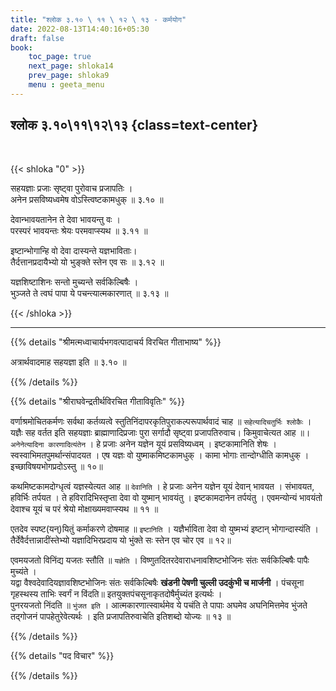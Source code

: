 ```yaml
---
title: "श्लोक ३.१० \ ११ \ १२ \ १३ - कर्मयोग"
date: 2022-08-13T14:40:16+05:30
draft: false
book:
    toc_page: true
    next_page: shloka14
    prev_page: shloka9
    menu : geeta_menu
---
```




## श्लोक ३.१०\११\१२\१३ {class=text-center}

<br/>

{{< shloka  "0"  >}}

सहयज्ञाः प्रजाः सृष्ट्वा पुरोवाच प्रजापतिः ।   
अनेन प्रसविष्यध्वमेष वोऽस्त्विष्टकामधुक् ॥ ३.१० ॥  

देवान्भावयतानेन ते देवा भावयन्तु वः ।  
परस्परं भावयन्तः श्रेयः परमवाप्स्यथ  ॥ ३.११ ॥  

इष्टान्भोगान्हि वो देवा दास्यन्ते यज्ञभाविताः।  
तैर्दत्तानप्रदायैभ्यो यो भुङ्क्ते स्तेन एव सः ॥ ३.१२ ॥  

यज्ञशिष्टाशिनः सन्तो मुच्यन्ते सर्वकिल्बिषैः ।    
भुञ्जते ते त्वघं पापा ये पचन्त्यात्मकारणात् ॥ ३.१३ ॥ 


{{< /shloka >}}

---


{{% details "श्रीमत्मध्वाचार्यभगवत्पादाचर्य विरचित  गीताभाष्य" %}}

अत्रार्थवादमाह सहयज्ञा इति  ॥ ३.१० ॥  

{{% /details %}}



{{% details "श्रीराघवेन्द्रतीर्थविरचित गीताविवृतिः" %}}

वर्णाश्रमोचितकर्मणः सर्वथा कर्तव्यत्वे 
स्तुतिनिंदापरकृतिपुराकल्परूपार्थवादं चाह ॥ 
`सहेत्यादिचतुर्भिः श्लोकैः` ।  यज्ञैः सह वर्तत इति सहयज्ञाः ब्राह्माणादिप्रजाः पुरा सर्गादौ सृष्ट्वा प्रजापतिरुवाच।
किमुवाचेत्यत आह ॥। `अनेनेत्यादिना कारणादित्यंतेन` । 
हे प्रजाः अनेन यज्ञेन यूयं प्रसविष्यध्वम्‌ ।
इष्टकामानिति शेषः । स्वस्वाभिमतपुमर्थान्संपादयत । एष
यज्ञः वो युष्माकमिष्टकामधुक्‌ । 
कामा भोगाः तान्दोग्धीति कामधुक्‌ । इच्छाविषयभोगप्रदोऽस्तु ॥ १०॥    

कथमिष्टकामदोग्धृत्वं यज्ञस्येत्यत आह ॥ `देवानिति` । 
हे प्रजाः अनेन यज्ञेन यूयं देवान्‌ भावयत । 
संभावयत, हविर्भिः तर्पयत । 
ते हविरादिभिस्तृप्ता देवा वो युष्मान्‌ भावयंतु । 
इष्टकामदानेन तर्पयंतु ।
एवमन्योन्यं भावयंतो देवाश्च यूयं च परं श्रेयो मोक्षाख्यमवाप्स्यथ 
॥ ११ ॥   

एतदेव स्पष्ट(यन्‌)यितुं कर्माकरणे दोषमाह ॥ `इष्टानिति` । 
यज्ञैर्भाविता देवा वो युष्मभ्यं इष्टान्‌ भोगान्दास्यंति । 
तैर्देवैर्दत्तान्नादींस्तेभ्यो यज्ञादिभिरप्रदाय
यो भुंक्ते सः स्तेन एव चोर एव ॥ १२॥   

एवमयजतो विनिंद्य यजतः स्तौति ॥ `यज्ञेति` । विष्णुतदितरदेवाराधनावशिष्टभोजिनः संतः सर्वकिल्बिषैः पापैः
मुच्यंते ।   
यद्वा वैश्वदेवादियज्ञावशिष्टभोजिनः संतः सर्वकिल्बिषैः **खंडनी पेषणी चुल्ली उदकुंभी च मार्जनी** । पंचसूना गृहस्थस्य ताभिः स्वर्गं न विंदति॥
इतयुक्तपंचसूनाकृतदोषैर्मुच्यंत इत्यर्थः ।  
पुनरयजतो निंदति ॥ `भुंजत इति` ।
आत्मकारणात्स्वार्थमेव ये पचंति ते पापाः अघमेव अघनिमित्तमेव भुंजते
तद्गोजनं पापहेतुरेवेत्यर्थः । इति प्रजापतिरुवाचेति इतिशब्दो योज्यः
॥ १३ ॥


{{% /details %}}



{{% details "पद विचार" %}}


{{% /details %}}
